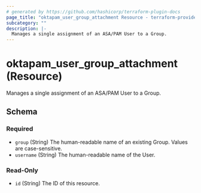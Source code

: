 ```yaml
---
# generated by https://github.com/hashicorp/terraform-plugin-docs
page_title: "oktapam_user_group_attachment Resource - terraform-provider-oktapam"
subcategory: ""
description: |-
  Manages a single assignment of an ASA/PAM User to a Group.
---
```


# oktapam_user_group_attachment (Resource)

Manages a single assignment of an ASA/PAM User to a Group.



<!-- schema generated by tfplugindocs -->
## Schema

### Required

- `group` (String) The human-readable name of an existing Group. Values are case-sensitive.
- `username` (String) The human-readable name of the User.

### Read-Only

- `id` (String) The ID of this resource.



